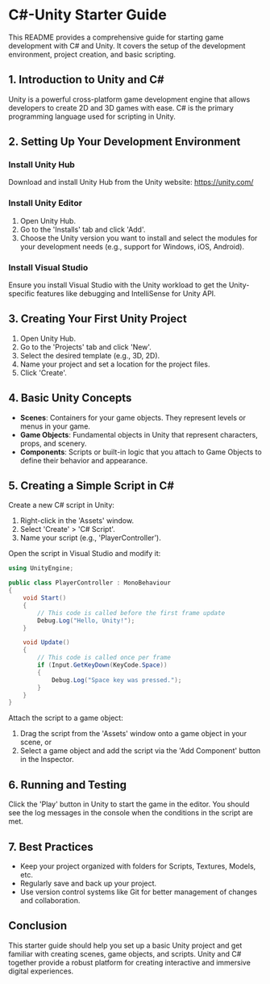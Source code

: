 # C#-Unity Starter Guide

This README provides a comprehensive guide for starting game development with C# and Unity. It covers the setup of the development environment, project creation, and basic scripting.

## 1. Introduction to Unity and C#

Unity is a powerful cross-platform game development engine that allows developers to create 2D and 3D games with ease. C# is the primary programming language used for scripting in Unity.

## 2. Setting Up Your Development Environment

### Install Unity Hub

Download and install Unity Hub from the Unity website: https://unity.com/

### Install Unity Editor

1. Open Unity Hub.
2. Go to the 'Installs' tab and click 'Add'.
3. Choose the Unity version you want to install and select the modules for your development needs (e.g., support for Windows, iOS, Android).

### Install Visual Studio

Ensure you install Visual Studio with the Unity workload to get the Unity-specific features like debugging and IntelliSense for Unity API.

## 3. Creating Your First Unity Project

1. Open Unity Hub.
2. Go to the 'Projects' tab and click 'New'.
3. Select the desired template (e.g., 3D, 2D).
4. Name your project and set a location for the project files.
5. Click 'Create'.

## 4. Basic Unity Concepts

- **Scenes**: Containers for your game objects. They represent levels or menus in your game.
- **Game Objects**: Fundamental objects in Unity that represent characters, props, and scenery.
- **Components**: Scripts or built-in logic that you attach to Game Objects to define their behavior and appearance.

## 5. Creating a Simple Script in C#

Create a new C# script in Unity:

1. Right-click in the 'Assets' window.
2. Select 'Create' > 'C# Script'.
3. Name your script (e.g., 'PlayerController').

Open the script in Visual Studio and modify it:

```csharp
using UnityEngine;

public class PlayerController : MonoBehaviour
{
    void Start()
    {
        // This code is called before the first frame update
        Debug.Log("Hello, Unity!");
    }

    void Update()
    {
        // This code is called once per frame
        if (Input.GetKeyDown(KeyCode.Space))
        {
            Debug.Log("Space key was pressed.");
        }
    }
}
```

Attach the script to a game object:

1. Drag the script from the 'Assets' window onto a game object in your scene, or
2. Select a game object and add the script via the 'Add Component' button in the Inspector.

## 6. Running and Testing

Click the 'Play' button in Unity to start the game in the editor. You should see the log messages in the console when the conditions in the script are met.

## 7. Best Practices

- Keep your project organized with folders for Scripts, Textures, Models, etc.
- Regularly save and back up your project.
- Use version control systems like Git for better management of changes and collaboration.

## Conclusion

This starter guide should help you set up a basic Unity project and get familiar with creating scenes, game objects, and scripts. Unity and C# together provide a robust platform for creating interactive and immersive digital experiences.
